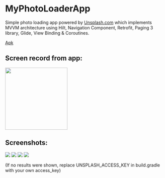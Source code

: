 # MyPhotoLoaderApp

Simple photo loading app powered by [Unsplash.com](https://unsplash.com) which implements MVVM architecture using Hilt, Navigation Component, Retrofit, Paging 3 library, Glide, View Binding & Coroutines.

[Apk](https://github.com/behnawwm/MyPhotoLoaderApp/blob/master/Apk/MyPhotoLoader.apk)

## Screen record from app:
<img src="https://github.com/behnawwm/MyPhotoLoaderApp/blob/master/screenshots/ezgif-2-b548f7d32d1b.gif?raw=true" width="200" >

## Screenshots:
<img src="https://github.com/behnawwm/MyPhotoLoaderApp/blob/master/screenshots/photo5803347900867130566.jpg" >
<img src="https://github.com/behnawwm/MyPhotoLoaderApp/blob/master/screenshots/photo5803347900867130568.jpg" >
<img src="https://github.com/behnawwm/MyPhotoLoaderApp/blob/master/screenshots/photo5803347900867130569.jpg" >
<img src="https://github.com/behnawwm/MyPhotoLoaderApp/blob/master/screenshots/photo5803347900867130570.jpg" >


(If no results were shown, replace UNSPLASH_ACCESS_KEY in build.gradle with your own access_key)
